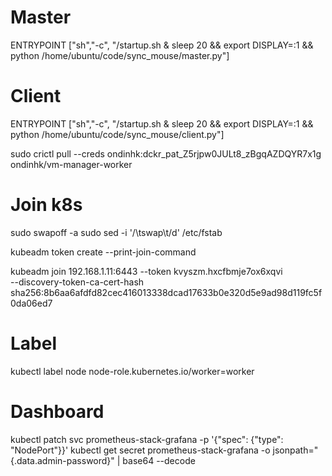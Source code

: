 # Master
ENTRYPOINT ["sh","-c", "/startup.sh & sleep 20 && export DISPLAY=:1 && python /home/ubuntu/code/sync_mouse/master.py"]

# Client
ENTRYPOINT ["sh","-c", "/startup.sh & sleep 20 && export DISPLAY=:1 && python /home/ubuntu/code/sync_mouse/client.py"]

sudo crictl pull --creds ondinhk:dckr_pat_Z5rjpw0JULt8_zBgqAZDQYR7x1g ondinhk/vm-manager-worker

# Join k8s
sudo swapoff -a
sudo sed -i '/\tswap\t/d' /etc/fstab

kubeadm token create --print-join-command

kubeadm join 192.168.1.11:6443 --token kvyszm.hxcfbmje7ox6xqvi \
	--discovery-token-ca-cert-hash sha256:8b6aa6afdfd82cec416013338dcad17633b0e320d5e9ad98d119fc5f0da06ed7

# Label
kubectl label node <name> node-role.kubernetes.io/worker=worker

# Dashboard
kubectl patch svc prometheus-stack-grafana -p '{"spec": {"type": "NodePort"}}'
kubectl get secret prometheus-stack-grafana -o jsonpath="{.data.admin-password}" | base64 --decode